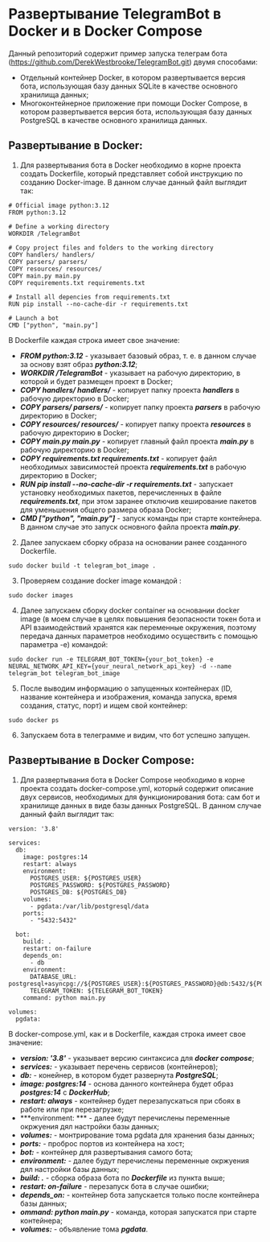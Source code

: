# Развертывание TelegramBot в Docker и в Docker Compose

Данный репозиторий содержит пример запуска телеграм бота (https://github.com/DerekWestbrooke/TelegramBot.git) двумя способами:

- Отдельный контейнер Docker, в котором развертывается версия бота, использующая базу данных SQLite в качестве основного хранилища данных;
- Многоконтейнерное приложение при помощи Docker Compose, в котором развертывается версия бота, использующая базу данных PostgreSQL в качестве основного хранилища данных.

## Развертывание в Docker:
1) Для развертывания бота  в Docker необходимо в корне проекта создать Dockerfile, который представляет собой инструкцию по созданию Docker-image. В данном случае данный файл выглядит так:
```
# Official image python:3.12
FROM python:3.12

# Define a working directory
WORKDIR /TelegramBot

# Copy project files and folders to the working directory
COPY handlers/ handlers/
COPY parsers/ parsers/
COPY resources/ resources/
COPY main.py main.py
COPY requirements.txt requirements.txt

# Install all depencies from requirements.txt
RUN pip install --no-cache-dir -r requirements.txt

# Launch a bot
CMD ["python", "main.py"]
```
В Dockerfile каждая строка имеет свое значение:
* ***FROM python:3.12*** - указывает базовый образ, т. е. в данном случае за основу взят образ ***python:3.12***;
* ***WORKDIR /TelegramBot*** - указывает на рабочую директорию, в которой и будет размещен проект в Docker;
* ***COPY handlers/ handlers/*** - копирует папку проекта ***handlers*** в рабочую директорию в Docker;
* ***COPY parsers/ parsers/*** - копирует папку проекта ***parsers*** в рабочую директорию в Docker;
* ***COPY resources/ resources/*** - копирует папку проекта ***resources*** в рабочую директорию в Docker;
* ***COPY main.py main.py*** - копирует главный файл проекта ***main.py*** в рабочую директорию в Docker;
* ***COPY requirements.txt requirements.txt*** - копирует файл необходимых зависимостей проекта ***requirements.txt*** в рабочую директорию в Docker;
* ***RUN pip install --no-cache-dir -r requirements.txt*** - запускает установку необходимых пакетов, перечисленных в файле ***requirements.txt***, при этом заранее отключив кеширование пакетов для уменьшения общего размера образа Docker;
* ***CMD ["python", "main.py"]*** - запуск команды при старте контейнера. В данном случае это запуск основного файла проекта ***main.py***.
2) Далее запускаем сборку образа на основании ранее созданного Dockerfile.
```
sudo docker build -t telegram_bot_image .
```
3) Проверяем создание docker image командой :
```
sudo docker images
```
4) Далее запускаем сборку docker container на основании docker image (в моем случае в целях повышения безопасности токен бота и API взаимодействий хранятся как переменные окружения, поэтому передача данных параметров необходимо осуществить с помощью параметра -e) командой:
```
sudo docker run -e TELEGRAM_BOT_TOKEN={your_bot_token} -e NEURAL_NETWORK_API_KEY={your_neural_network_api_key} -d --name telegram_bot telegram_bot_image
```
5) После выводим информацию о запущенных контейнерах (ID, название контейнера и изображения, команда запуска, время создания, статус, порт) и ищем свой контейнер:
```
sudo docker ps
```
6) Запускаем бота в телеграмме и видим, что бот успешно запущен.

## Развертывание в Docker Compose:  
1) Для развертывания бота  в Docker Compose необходимо в корне проекта создать docker-compose.yml, который содержит описание двух сервисов, необходимых для функционирования бота: сам бот и хранилище данных в виде базы данных PostgreSQL. В данном случае данный файл выглядит так:
```
version: '3.8'

services:
  db:
    image: postgres:14
    restart: always
    environment:
      POSTGRES_USER: ${POSTGRES_USER}
      POSTGRES_PASSWORD: ${POSTGRES_PASSWORD}
      POSTGRES_DB: ${POSTGRES_DB}
    volumes:
      - pgdata:/var/lib/postgresql/data
    ports:
      - "5432:5432"

  bot:
    build: .
    restart: on-failure
    depends_on:
      - db
    environment:
      DATABASE_URL: postgresql+asyncpg://${POSTGRES_USER}:${POSTGRES_PASSWORD}@db:5432/${POSTGRES_DB}
      TELEGRAM_TOKEN: ${TELEGRAM_BOT_TOKEN}
    command: python main.py

volumes:
  pgdata:
```
В docker-compose.yml, как и в Dockerfile, каждая строка имеет свое значение:
* ***version: '3.8'*** - указывает версию синтаксиса для ***docker compose***;
* ***services:*** - указывает перечень сервисов (контейнеров);
* ***db:*** - конейнер, в котором будет развернута ***PostgreSQL***;
* ***image: postgres:14*** -  основа данного контейнера будет образ ***postgres:14*** с ***DockerHub***;
* ***restart: always*** - контейнер будет перезапускаться при сбоях в работе или при перезагрузке;
* ***environment: *** - далее будут перечислены переменные окржуения дял настройки базы данных;
* ***volumes:*** - монтрирование тома pgdata для хранения базы данных;
* ***ports:*** - проброс портов из контейнера на хост;
* ***bot:*** - контейнер для развертывания самого бота;
* ***environment:*** - далее будут перечислены переменные окржуения дял настройки базы данных;
* ***build: .*** - сборка образа бота по ***Dockerfile*** из пункта выше;
* ***restart: on-failure*** - перезапуск бота в случае ошибки;
* ***depends_on:*** - контейнер бота запускается только после контейнера базы данных;
* ***ommand: python main.py*** - команда, которая запускатся при старте контейнера;
* ***volumes:*** - объявление тома ***pgdata***. 


  



